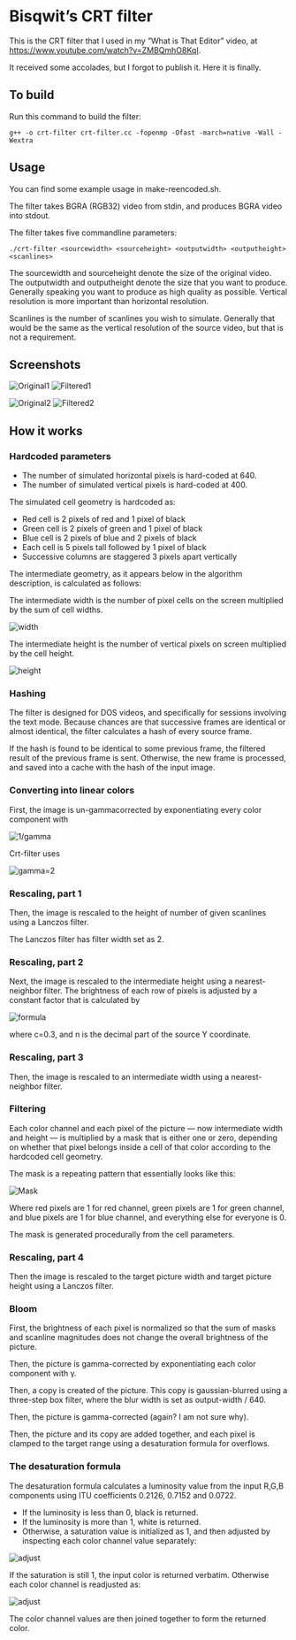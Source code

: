 # Bisqwit’s CRT filter

This is the CRT filter that I used in my ”What is That Editor” video,
at https://www.youtube.com/watch?v=ZMBQmhO8KqI.

It received some accolades, but I forgot to publish it.
Here it is finally.

## To build

Run this command to build the filter:

    g++ -o crt-filter crt-filter.cc -fopenmp -Ofast -march=native -Wall -Wextra

## Usage

You can find some example usage in make-reencoded.sh.

The filter takes BGRA (RGB32) video from stdin,
and produces BGRA video into stdout.

The filter takes five commandline parameters:

    ./crt-filter <sourcewidth> <sourceheight> <outputwidth> <outputheight> <scanlines>

The sourcewidth and sourceheight denote the size of the original video.
The outputwidth and outputheight denote the size that you want to produce.
Generally speaking you want to produce as high quality as possible.
Vertical resolution is more important than horizontal resolution.

Scanlines is the number of scanlines you wish to simulate.
Generally that would be the same as the vertical resolution of the source video,
but that is not a requirement.

## Screenshots

![Original1](img/mpv-shot0001.jpg)
![Filtered1](img/mpv-shot0002.jpg)

![Original2](img/mpv-shot0003.jpg)
![Filtered2](img/mpv-shot0004.jpg)

## How it works

### Hardcoded parameters

* The number of simulated horizontal pixels is hard-coded at 640.
* The number of simulated vertical pixels is hard-coded at 400.

The simulated cell geometry is hardcoded as:

* Red cell   is 2 pixels of red and 1 pixel of black
* Green cell is 2 pixels of green and 1 pixel of black
* Blue cell  is 2 pixels of blue and 2 pixels of black
* Each cell  is 5 pixels tall followed by 1 pixel of black
* Successive columns are staggered 3 pixels apart vertically

The intermediate geometry,
as it appears below in the algorithm description,
is calculated as follows:

The intermediate width is the number of pixel cells on the screen
multiplied by the sum of cell widths.

![width](https://render.githubusercontent.com/render/math?math=640\times%282%2B1+%2B+2%2B1+%2B+2%2B2%29=6400)

The intermediate height is the number of vertical pixels on screen
multiplied by the cell height.

![height](https://render.githubusercontent.com/render/math?math=400\times%285%2B1%29=2400)

### Hashing

The filter is designed for DOS videos, and specifically for sessions
involving the text mode. Because chances are that successive frames are
identical or almost identical, the filter calculates a hash of every source frame.

If the hash is found to be identical to some previous frame,
the filtered result of the previous frame is sent.
Otherwise, the new frame is processed, and saved into a cache with the hash of the input image.

### Converting into linear colors

First, the image is un-gammacorrected by exponentiating every color component with

![1/gamma](https://render.githubusercontent.com/render/math?math=\gamma^{-1})

Crt-filter uses

![gamma=2](https://render.githubusercontent.com/render/math?math=\gamma=2)

### Rescaling, part 1

Then, the image is rescaled to the height of number of given scanlines
using a Lanczos filter.

The Lanczos filter has filter width set as 2.

### Rescaling, part 2

Next, the image is rescaled to the intermediate height using a nearest-neighbor filter.
The brightness of each row of pixels is adjusted by a constant factor
that is calculated by

![formula](https://render.githubusercontent.com/render/math?math=e^{-\frac{%28n-0.5%29^2}{2+c^2}})

where c=0.3, and n is the decimal part of the source Y coordinate.

### Rescaling, part 3

Then, the image is rescaled to an intermediate width using a nearest-neighbor filter.


### Filtering

Each color channel and each pixel of the picture — now intermediate width and height — is multiplied by a mask
that is either one or zero, depending on whether that pixel belongs inside a
cell of that color according to the hardcoded cell geometry.

The mask is a repeating pattern that essentially looks like this:

![Mask](img/mask.png)

Where red pixels are 1 for red channel, green pixels are 1 for green channel, and blue pixels are 1 for blue channel, and everything else for everyone is 0.

The mask is generated procedurally from the cell parameters.

### Rescaling, part 4

Then the image is rescaled to the target picture width 
and target picture height using a Lanczos filter.

### Bloom

First, the brightness of each pixel is normalized so that the sum of masks
and scanline magnitudes does not change the overall brightness of the picture.

Then, the picture is gamma-corrected by exponentiating each color component with γ.

Then, a copy is created of the picture.
This copy is gaussian-blurred using a three-step box filter,
where the blur width is set as output-width / 640.

Then, the picture is gamma-corrected (again? I am not sure why).

Then, the picture and its copy are added together, and each pixel is clamped
to the target range using a desaturation formula for overflows.

### The desaturation formula

The desaturation formula calculates a luminosity value from the input R,G,B
components using ITU coefficients 0.2126, 0.7152 and 0.0722.
* If the luminosity is less than 0, black is returned.
* If the luminosity is more than 1, white is returned.
* Otherwise, a saturation value is initialized as 1, and then adjusted by inspecting each color channel value separately:

![adjust](https://render.githubusercontent.com/render/math?math=saturation\leftarrow\begin{cases}\min%28saturation,\frac{luma-1}{luma-value_{channel}}%29,+%26+\text{if+}value_{channel}\gt+1%5C%5C%0D%0A\min%28saturation,\frac{luma}{luma-value_{channel}}%29,+%26+\text{if+}value_{channel}\lt+0%5C%5Csaturation%26\text{otherwise}\end{cases})

If the saturation is still 1, the input color is returned verbatim.
Otherwise each color channel is readjusted as:

![adjust](https://render.githubusercontent.com/render/math?math=value_{channel}\leftarrow\min%281,\max%280,%28value_{channel}-luma%29saturation%2Bluma%29%29)

The color channel values are then joined together to form the returned color.
